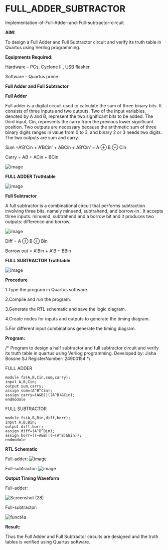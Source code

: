 # FULL_ADDER_SUBTRACTOR

Implementation-of-Full-Adder-and-Full-subtractor-circuit

**AIM:**

To design a Full Adder and Full Subtractor circuit and verify its truth table in Quartus using Verilog programming.

**Equipments Required:**

Hardware – PCs, Cyclone II , USB flasher

Software – Quartus prime

**Full Adder and Full Subtractor**

**Full Adder**

Full adder is a digital circuit used to calculate the sum of three binary bits. It consists of three inputs and two outputs. Two of the input variables, denoted by A and B, represent the two significant bits to be added. The third input, Cin, represents the carry from the previous lower significant position. Two outputs are necessary because the arithmetic sum of three binary digits ranges in value from 0 to 3, and binary 2 or 3 needs two digits. The two outputs are sum and carry.

Sum =A’B’Cin + A’BCin’ + ABCin + AB’Cin’ = A ⊕ B ⊕ Cin 

Carry = AB + ACin + BCin

![image](https://github.com/naavaneetha/FULL_ADDER_SUBTRACTOR/assets/154305477/0f30ba51-5ffb-4198-845f-18e054f675e7)

**FULL ADDER Truthtable**

![image](https://github.com/user-attachments/assets/e1c802c3-2561-45d7-af5e-034533f2a033)


**Full Subtractor**

A full subtractor is a combinational circuit that performs subtraction involving three bits, namely minuend, subtrahend, and borrow-in . It accepts three inputs: minuend, subtrahend and a borrow bit and it produces two outputs: difference and borrow.

![image](https://github.com/naavaneetha/FULL_ADDER_SUBTRACTOR/assets/154305477/02b24f51-ab51-4304-9ad6-7b81ffc1ead5)

Diff = A ⊕ B ⊕ Bin 

Borrow out = A'Bin + A'B + BBin

**FULL SUBTRACTOR Truthtable**

![image](https://github.com/user-attachments/assets/85df76d9-d158-4fff-8f95-119d5fbc12ee)


**Procedure**

1.Type the program in Quartus software.

2.Compile and run the program.

3.Generate the RTL schematic and save the logic diagram.

4.Create nodes for inputs and outputs to generate the timing diagram.

5.For different input combinations generate the timing diagram.

**Program:**

/* Program to design a half subtractor and full subtractor circuit and verify its truth table in quartus using Verilog programming. 
Developed by: Jisha Bossne SJ RegisterNumber: 24900154
*/

FULL ADDER
```
module fa(A,B,Cin,sum,carry);
input A,B,Cin;
output sum,carry;
assign sum=(A^B^Cin);
assign carry=(A&B)|((A^B)&Cin);
endmodule
```
FULL SUBTRACTOR
```
module fs(A,B,Bin,diff,borr);
input A,B,Bin;
output diff,borr;
assign diff=(A^B^Bin);
assign borr=((~A&B)|(~(A^B)&Bin));
endmodule
```
**RTL Schematic**

Full-adder:
![image](https://github.com/user-attachments/assets/dd7065ca-346c-4c03-a016-784ba46aef68)


Full-subtractor:
![image](https://github.com/user-attachments/assets/a1fd6fbd-7fe4-4ffe-9489-6d8b1a44b3ce)


**Output Timing Waveform**

Full-adder:

![Screenshot (28)](https://github.com/user-attachments/assets/11d04851-09d1-4b30-a778-e8fc61e6910f)

Full-subtractor:

![funct4a](https://github.com/user-attachments/assets/691a8611-dd90-42a0-b81a-ea6361d581fb)


**Result:**

Thus the Full Adder and Full Subtractor circuits are designed and the truth tables is verified using Quartus software.



